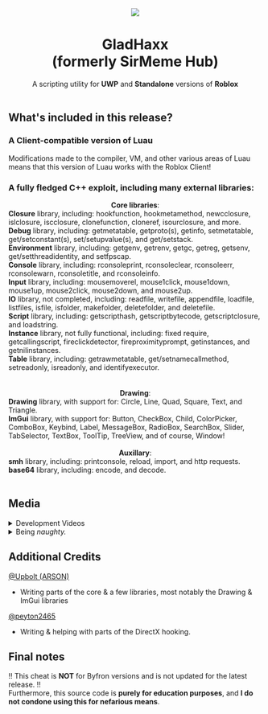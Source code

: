 <div align="center">
<img src="https://i.gyazo.com/e7271cc295263bf0c9a79933eaed0b55.png" align="center" style="width: 25% height: 50%" />
</div>  

# <div align="center">GladHaxx<br>(formerly SirMeme Hub)</div> 

<div align="center">A scripting utility for <b>UWP</b> and <b>Standalone</b> versions of <b>Roblox</b></div><br>

## What's included in this release?

### A Client-compatible version of Luau

Modifications made to the compiler, VM, and other various areas of Luau means that this version of Luau works with the Roblox Client!

### A fully fledged C++ exploit, including many external libraries:

<div align="center"><b>Core libraries</b>:<br></div>
<b>Closure</b> library, including: hookfunction, hookmetamethod, newcclosure, islclosure, iscclosure, clonefunction, cloneref, isourclosure, and more.<br>
<b>Debug</b> library, including: getmetatable, getproto(s), getinfo, setmetatable, get/setconstant(s), set/setupvalue(s), and get/setstack.<br>
<b>Environment</b> library, including: getgenv, getrenv, getgc, getreg, getsenv, get/setthreadidentity, and setfpscap.<br>
<b>Console</b> library, including: rconsoleprint, rconsoleclear, rconsoleerr, rconsolewarn, rconsoletitle, and rconsoleinfo.<br>
<b>Input</b> library, including: mousemoverel, mouse1click, mouse1down, mouse1up, mouse2click, mouse2down, and mouse2up.<br>
<b>IO</b> library, not completed, including: readfile, writefile, appendfile, loadfile, listfiles, isfile, isfolder, makefolder, deletefolder, and deletefile.<br>
<b>Script</b> library, including: getscripthash, getscriptbytecode, getscriptclosure, and loadstring.<br>
<b>Instance</b> library, not fully functional, including: fixed require, getcallingscript, fireclickdetector, fireproximityprompt, getinstances, and getnilinstances.<br>
<b>Table</b> library, including: getrawmetatable, get/setnamecallmethod, setreadonly, isreadonly, and identifyexecutor.<br><br><br>

<div align="center"><b>Drawing</b>:<br></div>
<b>Drawing</b> library, with support for: Circle, Line, Quad, Square, Text, and Triangle.<br>
<b>ImGui</b> library, with support for: Button, CheckBox, Child, ColorPicker, ComboBox, Keybind, Label, MessageBox, RadioBox, SearchBox, Slider, TabSelector, TextBox, ToolTip, TreeView, and of course, Window!<br><br>

<div align="center"><b>Auxillary</b>:<br></div>
<b>smh</b> library, including: printconsole, reload, import, and http requests.<br>
<b>base64</b> library, including: encode, and decode.<br><br>

## Media
<details>
  <summary>Development Videos</summary><br>
  <video src="https://github.com/Lonegwadiwaitor/gladhaxx/assets/48674805/d7848543-2eea-4aa9-8790-f681502f655a" controls="controls" style="max-width: 750px;"></video>
  <video src="https://github.com/Lonegwadiwaitor/gladhaxx/assets/48674805/d2fd6b16-9488-4c94-84bd-17fcfea5295d" controls="controls" style="max-width: 750px;"></video>
  <video src="https://github.com/Lonegwadiwaitor/gladhaxx/assets/48674805/46ec0967-2b8c-4952-98d7-1ab7f893cc7e" controls="controls" style="max-width: 750px;"></video>
  <video src="https://github.com/Lonegwadiwaitor/gladhaxx/assets/48674805/3d94fde1-bd71-42ad-a22d-b5af3b22c157" controls="controls" style="max-width: 750px;"></video>
</details>
<details>
  <summary>Being <i>naughty.</i></summary><br>
  <img src="https://media.discordapp.net/attachments/1133174241693532170/1133933322964312115/image.png" style="max-width: 750px;"></img>
  <video src="https://github.com/Lonegwadiwaitor/gladhaxx/assets/48674805/8595f883-1870-4a00-aa74-edd0d34bf092" controls="controls" style="max-width: 750px;"></video>
</details>

## Additional Credits
[@Upbolt (ARSON)](https://github.com/Upbolt)<br>
 - Writing parts of the core & a few libraries, most notably the Drawing & ImGui libraries
 
[@peyton2465](https://github.com/peyton2465)
 - Writing & helping with parts of the DirectX hooking.



## Final notes

!! This cheat is <b>NOT</b> for Byfron versions and is not updated for the latest release. !!<br>
Furthermore, this source code is <b>purely for education purposes</b>, and <b>I do not condone using this for nefarious means</b>.

